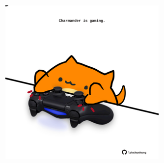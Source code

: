 <!-- built at 06/02/2024, 21:00:37 UTC -->
<p align="center">
  <img width="500" height="500" src="./ReadmeImage.svg">
</p>
